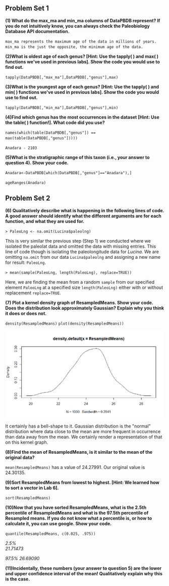 
## Problem Set 1

**(1) What do the max_ma and min_ma columns of DataPBDB represent? If you do not intuitively know, you can always check the Paleobiology Database API documentation.**

`max_ma represents the maximum age of the data in millions of years. min_ma is the just the opposite, the minimum age of the data.`



**(2)What is oldest age of each genus? [Hint: Use the tapply( ) and max( ) functions we've used in previous labs]. Show the code you would use to find out.**

`tapply(DataPBDB[,"max_ma"],DataPBDB[,"genus"],max)`


**(3)What is the youngest age of each genus? [Hint: Use the tapply( ) and min( ) functions we've used in previous labs]. Show the code you would use to find out.**

`tapply(DataPBDB[,"min_ma"],DataPBDB[,"genus"],min)`


**(4)Find which genus has the most occurrences in the dataset [Hint: Use the table( ) function!]. What code did you use?**

`names(which(table(DataPBDB[,"genus"]) == max(table(DataPBDB[,"genus"]))))`

`Anadara - 2103`

**(5)What is the stratigraphic range of this taxon (i.e., your answer to question 4). Show your code.**

`Anadara<-DataPBDB[which(DataPBDB[,"genus"]=="Anadara"),]`

`ageRanges(Anadara)`



## Problem Set 2

**(6) Qualitatively describe what is happening in the following lines of code. A good answer should identify what the different arguments are for each function, and what they are used for.**

`> PaleoLng <- na.omit(Lucina$paleolng)`

This is very similar the previous step (Step 1) we conducted where we isolated the paleolat data and omitted the data with missing entries. This line of code though is isolating the paleolongitude data for *Lucina*. We are omitting `na.omit` from our data `Lucina$paleolng` and assigning a new name for result: `PaleoLng`.



`> mean(sample(PaleoLng, length(PaleoLng), replace=TRUE))`

Here, we are finding the mean from a random `sample` from our specified element `PaleoLng` at a specified size `length(PaleoLng)` either with or without replacement `replace=TRUE`. 



**(7) Plot a kernel density graph of ResampledMeans. Show your code. Does the distribution look approximately Gaussian? Explain why you think it does or does not.**

`density(ResampledMeans)`
`plot(density(ResampledMeans))`

![Kernel density graph](https://github.com/hernana8/WWUAdvancedPaleo/blob/master/Kernel.png)

It certainly has a bell-shape to it. Gaussian distribution is the "normal" distribution where data close to the mean are more frequent in occurrence than data away from the mean. We certainly render a representation of that on this kernel graph. 


**(8)Find the mean of ResampledMeans, is it similar to the mean of the original data?**

`mean(ResampledMeans)` has a value of 24.27991. Our original value is 24.30135.


**(9)Sort ResampledMeans from lowest to highest. [Hint: We learned how to sort a vector in Lab 6].**

`sort(ResampledMeans)`


**(10)Now that you have sorted ResampledMeans, what is the 2.5th percentile of ResampledMeans and what is the 97.5th percentile of Resampled means. If you do not know what a percentile is, or how to calculate it, you can use google. Show your code.**

`quantile(ResampledMeans, c(0.025, .975))`

*2.5%    
21.71473* 

*97.5% 
26.69090*

**(11)Incidentally, these numbers (your answer to question 5) are the lower and upper confidence interval of the mean! Qualitatively explain why this is the case.**
